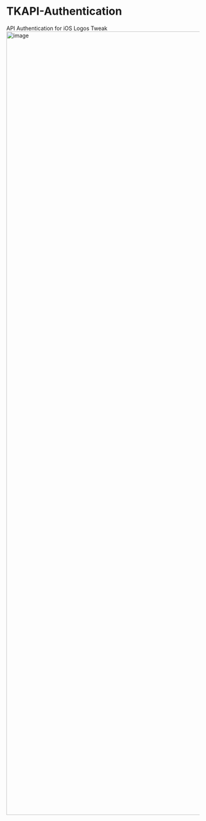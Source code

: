 # TKAPI-Authentication
API Authentication for iOS Logos Tweak
<img width="1082" height="2046" alt="image" src="https://github.com/user-attachments/assets/a3ab3cb9-0bce-46ca-84b3-ffcb53ad915c" />
